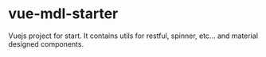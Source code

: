 # vue-mdl-starter
Vuejs project for start. It contains utils for restful, spinner, etc... and material designed components.
